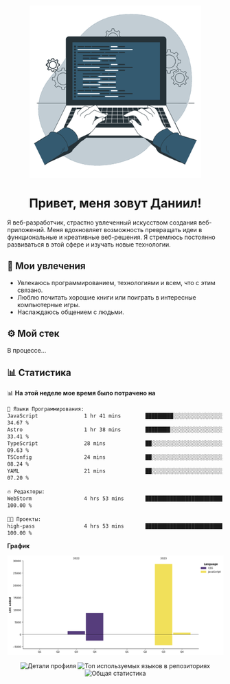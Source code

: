 <div align="center">
  <img width="400" src="assets/main_pic.webp" alt="">
  <h1>Привет, меня зовут Даниил!</h1>
</div>

Я веб-разработчик, страстно увлеченный искусством создания веб-приложений. Меня вдохновляет возможность превращать идеи в функциональные и креативные веб-решения. Я стремлюсь постоянно развиваться в этой сфере и изучать новые технологии.

## :game_die: Мои увлечения

* Увлекаюсь программированием, технологиями и всем, что с этим связано.
* Люблю почитать хорошие книги или поиграть в интересные компьютерные игры.
* Наслаждаюсь общением с людьми.

## :gear: Мой стек

В процессе...

## :bar_chart: Статистика

<!--START_SECTION:waka-->
📊 **На этой неделе мое время было потрачено на** 

```text
💬 Языки Программирования: 
JavaScript               1 hr 41 mins        █████████░░░░░░░░░░░░░░░░   34.67 % 
Astro                    1 hr 38 mins        ████████░░░░░░░░░░░░░░░░░   33.41 % 
TypeScript               28 mins             ██░░░░░░░░░░░░░░░░░░░░░░░   09.63 % 
TSConfig                 24 mins             ██░░░░░░░░░░░░░░░░░░░░░░░   08.24 % 
YAML                     21 mins             ██░░░░░░░░░░░░░░░░░░░░░░░   07.20 % 

🔥 Редакторы: 
WebStorm                 4 hrs 53 mins       █████████████████████████   100.00 % 

🐱‍💻 Проекты: 
high-pass                4 hrs 53 mins       █████████████████████████   100.00 % 
```

**График**

![Lines of Code chart](https://raw.githubusercontent.com/daniilgrigorev01/daniilgrigorev01/main/assets/bar_graph.png)


<!--END_SECTION:waka-->

<div align="center">
  <img src="http://github-profile-summary-cards.vercel.app/api/cards/profile-details?username=daniilgrigorev01&theme=github" alt="Детали профиля">
  <img src="http://github-profile-summary-cards.vercel.app/api/cards/repos-per-language?username=daniilgrigorev01&theme=github" alt="Топ используемых языков в репозиториях">
  <img src="http://github-profile-summary-cards.vercel.app/api/cards/stats?username=daniilgrigorev01&theme=github" alt="Общая статистика">
</div>
